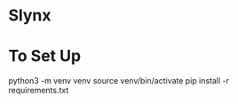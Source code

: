 # Slynx

# To Set Up
python3 -m venv venv
source venv/bin/activate
pip install -r requirements.txt

